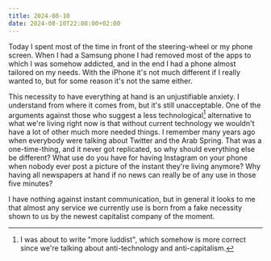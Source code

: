 ```yaml
---
title: 2024-08-10
date: 2024-08-10T22:08:00+02:00
---
```

Today I spent most of the time in front of the steering-wheel or my phone screen.  When I had a Samsung phone I had removed most of the apps to which I was somehow addicted, and in the end I had a phone almost tailored on my needs.  With the iPhone it's not much different if I really wanted to, but for some reason it's not the same either.

This necessity to have everything at hand is an unjustifiable anxiety.  I understand from where it comes from, but it's still unacceptable.  One of the arguments against those who suggest a less technological[^1] alternative to what we're living right now is that without current technology we wouldn't have a lot of other much more needed things.  I remember many years ago when everybody were talking about Twitter and the Arab Spring.  That was a one-time-thing, and it never got replicated, so why should everything else be different?  What use do you have for having Instagram on your phone when nobody ever post a picture of the instant they're living anymore?  Why having all newspapers at hand if no news can really be of any use in those five minutes?

I have nothing against instant communication, but in general it looks to me that almost any service we currently use is born from a fake necessity shown to us by the newest capitalist company of the moment.

[^1]: I was about to write "more luddist", which somehow is more correct since we're talking about anti-technology and anti-capitalism.

